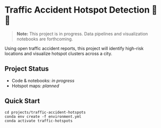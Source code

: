 # Traffic Accident Hotspot Detection 🚦📍

> **Note:** This project is in progress. Data pipelines and visualization notebooks are forthcoming.

Using open traffic accident reports, this project will identify high-risk locations and visualize hotspot clusters across a city.

## Project Status
- Code & notebooks: *in progress*
- Hotspot maps: *planned*

## Quick Start
```
cd projects/traffic-accident-hotspots
conda env create -f environment.yml
conda activate traffic-hotspots
```
